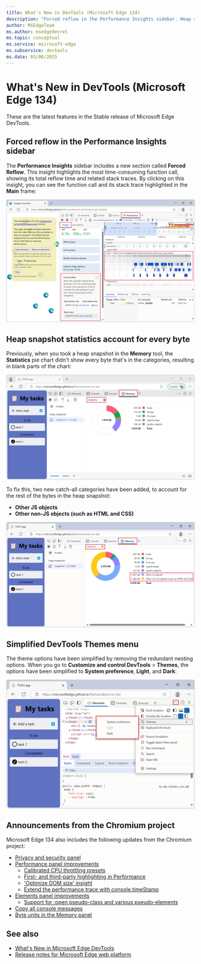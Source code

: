 ```yaml
---
title: What's New in DevTools (Microsoft Edge 134)
description: "Forced reflow in the Performance Insights sidebar. Heap snapshot statistics account for every byte. Simplified DevTools Themes menu. And more."
author: MSEdgeTeam
ms.author: msedgedevrel
ms.topic: conceptual
ms.service: microsoft-edge
ms.subservice: devtools
ms.date: 03/06/2025
---
```

# What's New in DevTools (Microsoft Edge 134)

These are the latest features in the Stable release of Microsoft Edge DevTools.


<!-- ====================================================================== -->
## Forced reflow in the Performance Insights sidebar

<!-- Subtitle: View the top function call and its total reflow time in your performance trace. -->

The **Performance Insights** sidebar includes a new section called **Forced Reflow**.  This insight highlights the most time-consuming function call, showing its total reflow time and related stack traces.  By clicking on this insight, you can see the function call and its stack trace highlighted in the **Main** frame:

![Forced reflow insight in the sidebar](./devtools-134-images/forced-reflow.png)


<!-- ====================================================================== -->
## Heap snapshot statistics account for every byte  

<!-- Subtitle: View a memory allocation pie chart of your heap snapshot under Statistics-->

Previously, when you took a heap snapshot in the **Memory** tool, the **Statistics** pie chart didn't show every byte that's in the categories, resulting in blank parts of the chart:

![Heap snapshot statistic view before](./devtools-134-images/heap-snapshot-statistics-before.png)

To fix this, two new catch-all categories have been added, to account for the rest of the bytes in the heap snapshot:
* **Other JS objects**
* **Other non-JS objects (such as HTML and CSS)**

![Heap snapshot statistic view after](./devtools-134-images/heap-snapshot-statistics-after.png)


<!-- ====================================================================== -->
## Simplified DevTools Themes menu

<!-- Subtitle: Change the DevTools theme by clicking Customize and control DevTools > Themes, and then select Light or Dark. -->

The theme options have been simplified by removing the redundant nesting options.  When you go to **Customize and control DevTools** > **Themes**, the options have been simplified to **System preference**, **Light**, and **Dark**:

![DevTools Themes menu options](./devtools-134-images/theme-options.png)


<!-- ====================================================================== -->
## Announcements from the Chromium project
<!-- https://developer.chrome.com/blog/new-in-devtools-134 -->

Microsoft Edge 134 also includes the following updates from the Chromium project:

* [Privacy and security panel](https://developer.chrome.com/blog/new-in-devtools-134#privacy-and-security)
* [Performance panel improvements](https://developer.chrome.com/blog/new-in-devtools-134#perf)
   * [Calibrated CPU throttling presets](https://developer.chrome.com/blog/new-in-devtools-134#calibrated-cpu-throttling)
   * [First- and third-party highlighting in Performance](https://developer.chrome.com/blog/new-in-devtools-134#perf-third-party)
   * ['Optimize DOM size' insight](https://developer.chrome.com/blog/new-in-devtools-134#dom-size)
   * [Extend the performance trace with console.timeStamp](https://developer.chrome.com/blog/new-in-devtools-134#console-timestamp)
* [Elements panel improvements](https://developer.chrome.com/blog/new-in-devtools-134#elements)
   * [Support for :open pseudo-class and various pseudo-elements](https://developer.chrome.com/blog/new-in-devtools-134#pseudo)
* [Copy all console messages](https://developer.chrome.com/blog/new-in-devtools-134#copy-console)
* [Byte units in the Memory panel](https://developer.chrome.com/blog/new-in-devtools-134#byte-units)


<!-- ====================================================================== -->
## See also

* [What's New in Microsoft Edge DevTools](../../whats-new.md)
* [Release notes for Microsoft Edge web platform](../../../../web-platform/release-notes/index.md)
